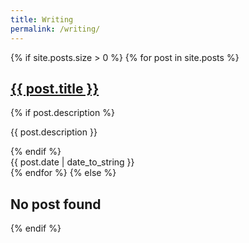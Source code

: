 ```yaml
---
title: Writing
permalink: /writing/
---
```


<div class="content">
  {% if site.posts.size > 0 %}
    {% for post in site.posts %}
      <div class="post-list">
        <h2 class="post-title">
        <a href="{{ post.url }}">{{ post.title }}</a>
      </h2> {% if post.description %}
        <p>{{ post.description }}</p>
        {% endif %}
        <div class="post-date">
            <time>{{ post.date | date_to_string }}</time>
        </div>
      </div>
    {% endfor %}
  {% else %}  
    <h2>No post found</h2> 
  {% endif %}
</div>
